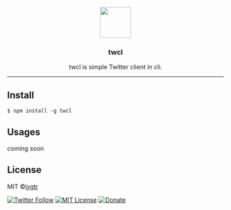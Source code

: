 <div align="center">
  <img width="72" src="https://user-images.githubusercontent.com/43836584/103738741-df9d8d80-5037-11eb-822d-795a380296e1.png">
  <h3 align="center">twcl</h3>
  <p align="center">twcl is simple Twitter client in cli.</p>
</div>

---

## Install
```shell
$ npm install -g twcl
```

## Usages

coming soon

## License
MIT ©[ivgtr](https://github.com/ivgtr)


[![Twitter Follow](https://img.shields.io/twitter/follow/mawaru_hana?style=social)](https://twitter.com/mawaru_hana) [![MIT License](http://img.shields.io/badge/license-MIT-blue.svg?style=flat)](LICENSE) [![Donate](https://img.shields.io/badge/%EF%BC%84-support-green.svg?style=flat-square)](https://www.buymeacoffee.com/ivgtr)  